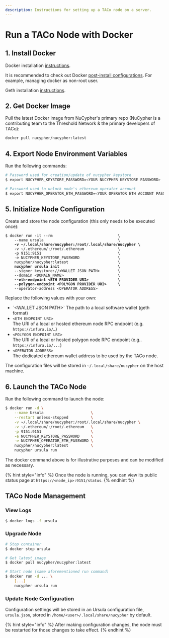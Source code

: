 ```yaml
---
description: Instructions for setting up a TACo node on a server.
---
```


# Run a TACo Node with Docker

## 1. Install Docker

Docker installation [instructions](https://docs.docker.com/get-docker/).

It is recommended to check out Docker [post-install configurations](https://docs.docker.com/engine/install/linux-postinstall/). For example, managing docker as non-root user.

Geth installation [instructions](https://geth.ethereum.org/docs/getting-started/installing-geth).

## 2. Get Docker Image&#x20;

Pull the latest Docker image from NuCypher's primary repo (NuCypher is a contributing team to the Threshold Network & the primary developers of TACo):&#x20;

```bash
docker pull nucypher/nucypher:latest
```

## 4. Export Node Environment Variables

Run the following commands:&#x20;

```bash
# Password used for creation/update of nucypher keystore
$ export NUCYPHER_KEYSTORE_PASSWORD=<YOUR NUCYPHER KEYSTORE PASSWORD>
```

```bash
# Password used to unlock node's ethereum operator account
$ export NUCYPHER_OPERATOR_ETH_PASSWORD=<YOUR OPERATOR ETH ACCOUNT PASSWORD>
```

## 5. Initialize Node Configuration

Create and store  the node configuration (this only needs to be executed once):&#x20;

<pre class="language-bash"><code class="lang-bash">$ docker run -it --rm                             \
    --name ursula                                 \
<strong>    -v ~/.local/share/nucypher:/root/.local/share/nucypher \
</strong>    -v ~/.ethereum/:/root/.ethereum               \
    -p 9151:9151                                  \
    -e NUCYPHER_KEYSTORE_PASSWORD                 \
    nucypher/nucypher:latest                      \
<strong>    nucypher ursula init                          \
</strong>    --signer keystore://&#x3C;WALLET JSON PATH>        \
    --domain &#x3C;DOMAIN_NAME>                        \
<strong>    --eth-endpoint &#x3C;ETH PROVIDER URI>             \
</strong><strong>    --polygon-endpoint &#x3C;POLYGON PROVIDER URI>     \
</strong>    --operator-address &#x3C;OPERATOR ADDRESS>         
</code></pre>

Replace the following values with your own:

* \`\<WALLET JSON PATH>\`  The path to a local software wallet (geth format)
* `<ETH ENDPOINT URI>` \
  The URI of a local or hosted ethereum node RPC endpoint (e.g. `https://infura.io/…`)
* `<POLYGON ENDPOINT URI>` \
  The URI of a local or hosted polygon node RPC endpoint  (e.g.. `https://infura.io/...`)
* `<OPERATOR ADDRESS>` \
  The dedicated ethereum wallet address to be used by the TACo node.&#x20;

The configuration files will be stored in `~/.local/share/nucypher` on the host machine.

## 6. Launch the TACo Node

Run the following command to launch the node:&#x20;

```bash
$ docker run -d \
    --name Ursula                     \
    --restart unless-stopped          \
    -v ~/.local/share/nucypher:/root/.local/share/nucypher \
    -v ~/.ethereum/:/root/.ethereum   \
    -p 9151:9151                      \
    -e NUCYPHER_KEYSTORE_PASSWORD     \
    -e NUCYPHER_OPERATOR_ETH_PASSWORD \
    nucypher/nucypher:latest          \
    nucypher ursula run
```

The docker command above is for illustrative purposes and can be modified as necessary.&#x20;

{% hint style="info" %}
Once the node is running, you can view its public status page at `https://<node_ip>:9151/status`.
{% endhint %}

## TACo Node Management

### View Logs

```bash
$ docker logs -f ursula
```

### Upgrade Node

```bash
# Stop container
$ docker stop ursula

# Get latest image
$ docker pull nucypher/nucypher:latest

# Start node (same aforementioned run command)
$ docker run -d ... \
    [...]
    nucypher ursula run
```

### Update Node Configuration

Configuration settings will be stored in an Ursula configuration file, `ursula.json`, stored in `/home/<user>/.local/share/nucypher` by default.

{% hint style="info" %}
After making configuration changes, the node must be restarted for those changes to take effect.
{% endhint %}
